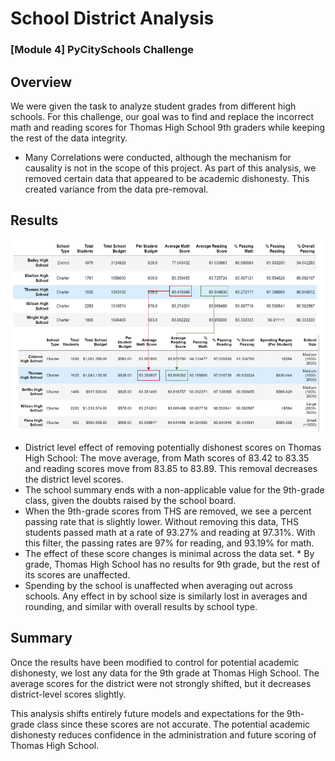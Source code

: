# School District Analysis
### [Module 4] PyCitySchools Challenge

## Overview
We were given the task to analyze student grades from different high schools. For this challenge, our goal was to find and replace the incorrect math and reading scores for Thomas High School 9th graders while keeping the rest of the data integrity.

* Many Correlations were conducted, although the mechanism for causality is not in the scope of this project. As part of this analysis, we removed certain data that appeared to be academic dishonesty. This created variance from the data pre-removal.

## Results

![Results_Graphic](Resources/Thomas_High_School.png)

* District level effect of removing potentially dishonest scores on Thomas High School: The move average, from Math scores of 83.42 to 83.35 and reading scores move from 83.85 to 83.89. This removal decreases the district level scores.
* The school summary ends with a non-applicable value for the 9th-grade class, given the doubts raised by the school board. 
* When the 9th-grade scores from THS are removed, we see a percent passing rate that is slightly lower. Without removing this data, THS students passed math at a rate of 93.27% and reading at 97.31%. With this filter, the passing rates are 97% for reading, and 93.19% for math. 
* The effect of these score changes is minimal across the data set.
* By grade, Thomas High School has no results for 9th grade, but the rest of its scores are unaffected.
* Spending by the school is unaffected when averaging out across schools. Any effect in by school size is similarly lost in averages and rounding, and similar with overall results by school type.

## Summary
Once the results have been modified to control for potential academic dishonesty, we lost any data for the 9th grade at Thomas High School. The average scores for the district were not strongly shifted, but it decreases district-level scores slightly. 

This analysis shifts entirely future models and expectations for the 9th-grade class since these scores are not accurate. The potential academic dishonesty reduces confidence in the administration and future scoring of Thomas High School. 
